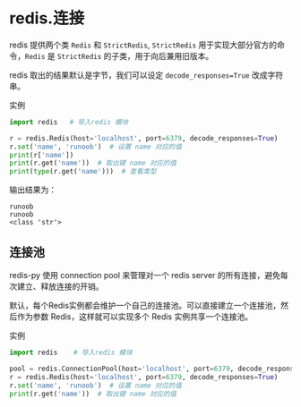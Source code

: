 # redis.连接

redis 提供两个类 `Redis` 和 `StrictRedis`, `StrictRedis` 用于实现大部分官方的命令，`Redis` 是 `StrictRedis` 的子类，用于向后兼用旧版本。

redis 取出的结果默认是字节，我们可以设定 `decode_responses=True` 改成字符串。

实例
```py
import redis   # 导入redis 模块

r = redis.Redis(host='localhost', port=6379, decode_responses=True)  
r.set('name', 'runoob')  # 设置 name 对应的值
print(r['name'])
print(r.get('name'))  # 取出键 name 对应的值
print(type(r.get('name')))  # 查看类型
```

输出结果为：
```
runoob
runoob
<class 'str'>
```

## 连接池
redis-py 使用 connection pool 来管理对一个 redis server 的所有连接，避免每次建立、释放连接的开销。

默认，每个Redis实例都会维护一个自己的连接池。可以直接建立一个连接池，然后作为参数 Redis，这样就可以实现多个 Redis 实例共享一个连接池。

实例
```py
import redis    # 导入redis 模块

pool = redis.ConnectionPool(host='localhost', port=6379, decode_responses=True)
r = redis.Redis(host='localhost', port=6379, decode_responses=True)  
r.set('name', 'runoob')  # 设置 name 对应的值
print(r.get('name'))  # 取出键 name 对应的值
```
